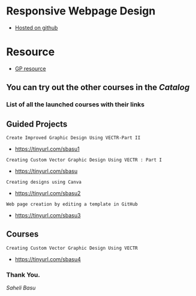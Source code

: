 # Responsive Webpage Design
- [Hosted on github](https://meharima.github.io/gp-responsive-webpage-design/)

# Resource 
- [GP resource](https://github.com/MehaRima/gp-responsive-webpage-design/releases/tag/Basic_template)

## You can try out the other courses in the *Catalog* 

### List of all the launched courses with their links

## Guided Projects

```
Create Improved Graphic Design Using VECTR-Part II
```

-  https://tinyurl.com/sbasu1

```
Creating Custom Vector Graphic Design Using VECTR : Part I
```

-  https://tinyurl.com/sbasu

```
Creating designs using Canva
```

-  https://tinyurl.com/sbasu2

```
Web page creation by editing a template in GitHub

```

-  https://tinyurl.com/sbasu3

## Courses

```
Creating Custom Vector Graphic Design Using VECTR
```

-  https://tinyurl.com/sbasu4

### Thank You.

_Saheli Basu_
